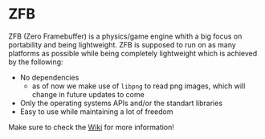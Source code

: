 # ZFB
ZFB (Zero Framebuffer) is a physics/game engine whith a big focus on portability and being lightweight. ZFB is supposed to run on as many platforms as possible while being completely lightweight which is achieved by the following:
- No dependencies
  - as of now we make use of `libpng` to read png images, which will change in future updates to come
- Only the operating systems APIs and/or the standart libraries
- Easy to use while maintaining a lot of freedom

Make sure to check the [Wiki](https://github.com/The-Sigmas/ZFB/wiki) for more information!
